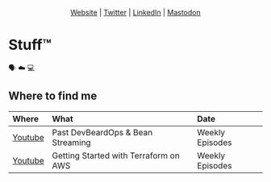 
<p align="center" valign="center"><a href="https://cobus.io">Website</a> | <a href="https://twitter.com/cobusbernard">Twitter</a> | <a href="https://www.linkedin.com/in/cobusbernard">LinkedIn</a> | <a rel="me" href="https://hachyderm.io/@cobusbernard">Mastodon</a> </p>

# Stuff™
:speaking_head: :cloud: :computer:

## Where to find me

| Where | What | Date |
|:--------------------------- |:-----|:-----|
| [Youtube](https://www.youtube.com/playlist?list=PLb0fBs5uNGCuCO3SuQxDwSUk1cNCVHTea) | Past DevBeardOps & Bean Streaming | Weekly Episodes |
| [Youtube](https://www.youtube.com/playlist?list=PLCo2qyjyBlAS29BP4RdkaH7suCeGnRhcg) | Getting Started with Terraform on AWS | Weekly Episodes |



<!--
**cobusbernard/cobusbernard** is a ✨ _special_ ✨ repository because its `README.md` (this file) appears on your GitHub profile.

Here are some ideas to get you started:

- 🔭 I’m currently working on ...
- 🌱 I’m currently learning ...
- 👯 I’m looking to collaborate on ...
- 🤔 I’m looking for help with ...
- 💬 Ask me about ...
- 📫 How to reach me: ...
- 😄 Pronouns: ...
- ⚡ Fun fact: ...
-->
